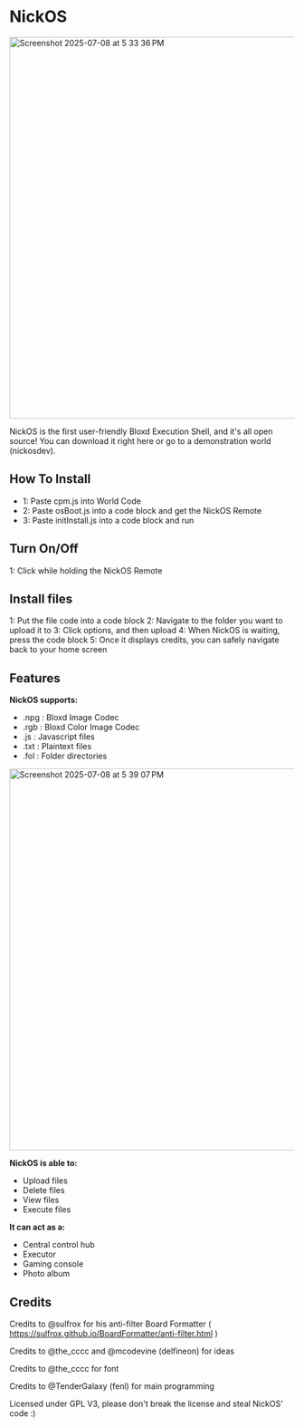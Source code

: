 # NickOS
<img width="674" alt="Screenshot 2025-07-08 at 5 33 36 PM" src="https://github.com/user-attachments/assets/378262ec-4598-4ab7-a1e9-ecf69270b8d1" />

NickOS is the first user-friendly Bloxd Execution Shell, and it's all open source! You can download it right here or go to a demonstration world (nickosdev). 

## How To Install
- 1: Paste cpm.js into World Code
- 2: Paste osBoot.js into a code block and get the NickOS Remote
- 3: Paste initInstall.js into a code block and run

## Turn On/Off
1: Click while holding the NickOS Remote

## Install files
1: Put the file code into a code block
2: Navigate to the folder you want to upload it to
3: Click options, and then upload
4: When NickOS is waiting, press the code block
5: Once it displays credits, you can safely navigate back to your home screen

## Features
**NickOS supports:**
- .npg : Bloxd Image Codec
- .rgb : Bloxd Color Image Codec
- .js  : Javascript files
- .txt : Plaintext files
- .fol : Folder directories
<img width="674" alt="Screenshot 2025-07-08 at 5 39 07 PM" src="https://github.com/user-attachments/assets/d6dee8b3-1caa-4a0c-8d8c-4c4286eb3b3b" />

**NickOS is able to:**
- Upload files
- Delete files
- View files
- Execute files

**It can act as a:**
- Central control hub
- Executor
- Gaming console
- Photo album



## Credits

Credits to @sulfrox for his anti-filter Board Formatter ( https://sulfrox.github.io/BoardFormatter/anti-filter.html )

Credits to @the_cccc and @mcodevine (delfineon) for ideas

Credits to @the_cccc for font

Credits to @TenderGalaxy (fenl) for main programming

Licensed under GPL V3, please don't break the license and steal NickOS' code :)

